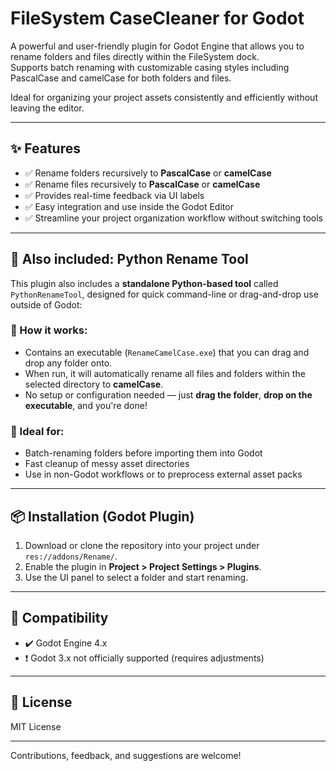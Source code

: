 # FileSystem CaseCleaner for Godot

A powerful and user-friendly plugin for Godot Engine that allows you to rename folders and files directly within the FileSystem dock.  
Supports batch renaming with customizable casing styles including PascalCase and camelCase for both folders and files.

Ideal for organizing your project assets consistently and efficiently without leaving the editor.

---

## ✨ Features

- ✅ Rename folders recursively to **PascalCase** or **camelCase**
- ✅ Rename files recursively to **PascalCase** or **camelCase**
- ✅ Provides real-time feedback via UI labels
- ✅ Easy integration and use inside the Godot Editor
- ✅ Streamline your project organization workflow without switching tools

---

## 🐍 Also included: Python Rename Tool

This plugin also includes a **standalone Python-based tool** called `PythonRenameTool`, designed for quick command-line or drag-and-drop use outside of Godot:

### 🔹 How it works:
- Contains an executable (`RenameCamelCase.exe`) that you can drag and drop any folder onto.
- When run, it will automatically rename all files and folders within the selected directory to **camelCase**.
- No setup or configuration needed — just **drag the folder**, **drop on the executable**, and you're done!

### 🔹 Ideal for:
- Batch-renaming folders before importing them into Godot
- Fast cleanup of messy asset directories
- Use in non-Godot workflows or to preprocess external asset packs

---

## 📦 Installation (Godot Plugin)

1. Download or clone the repository into your project under `res://addons/Rename/`.
2. Enable the plugin in **Project > Project Settings > Plugins**.
3. Use the UI panel to select a folder and start renaming.

---

## 🧩 Compatibility

- ✔️ Godot Engine 4.x
- ❗ Godot 3.x not officially supported (requires adjustments)

---

## 📄 License

MIT License

---

Contributions, feedback, and suggestions are welcome!
